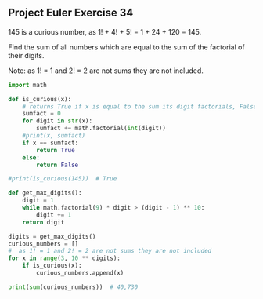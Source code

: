 ## Project Euler Exercise 34

145 is a curious number, as 1! + 4! + 5! = 1 + 24 + 120 = 145.

Find the sum of all numbers which are equal to the sum of the factorial of their digits.

Note: as 1! = 1 and 2! = 2 are not sums they are not included.

```python
import math

def is_curious(x):
    # returns True if x is equal to the sum its digit factorials, False otherwise
    sumfact = 0
    for digit in str(x):
        sumfact += math.factorial(int(digit))
    #print(x, sumfact)
    if x == sumfact:
        return True
    else:
        return False

#print(is_curious(145))  # True

def get_max_digits():
    digit = 1
    while math.factorial(9) * digit > (digit - 1) ** 10:
        digit += 1
    return digit

digits = get_max_digits()
curious_numbers = []
#  as 1! = 1 and 2! = 2 are not sums they are not included
for x in range(3, 10 ** digits):
    if is_curious(x):
        curious_numbers.append(x)

print(sum(curious_numbers))  # 40,730
```
